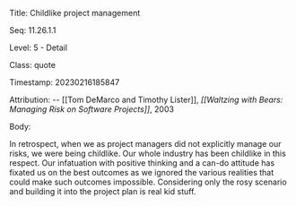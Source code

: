 Title:  Childlike project management

Seq:    11.26.1.1

Level:  5 - Detail

Class:  quote

Timestamp: 20230216185847

Attribution: -- [[Tom DeMarco and Timothy Lister]], *[[Waltzing with Bears: Managing Risk on Software Projects]]*, 2003

Body:

In retrospect, when we as project managers did not explicitly manage our risks, we were being childlike. Our whole industry has been childlike in this respect. Our infatuation with positive thinking and a can-do attitude has fixated us on the best outcomes as we ignored the various realities that could make such outcomes impossible. Considering only the rosy scenario and building it into the project plan is real kid stuff. 

